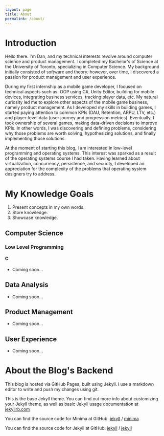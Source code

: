 ```yaml
---
layout: page
title: About
permalink: /about/
---
```


# Introduction

Hello there. I'm Dan, and my technical interests revolve around computer science and product management. I completed my Bachelor's of Science at the University of Toronto, specializing in Computer Science. My background initially consisted of software and theory; however, over time, I discovered a passion for product management and user experience.

During my first internship as a mobile game developer, I focused on technical aspects such as: OOP using C#, Unity Editor, building for mobile devices, integrating business services, tracking player data, etc. My natural curiosity led me to explore other aspects of the mobile game business, namely product management. As I developed my skills in building games, I started paying attention to common KPIs (DAU, Retention, ARPU, LTV, etc.) and player-level data (user journey and progression metrics). Eventually, I took ownership of several games, making data-driven decisions to improve KPIs. In other words, I was discovering and defining problems, considering why those problems are worth solving, hypothesizing solutions, and finally implementing those solutions.

At the moment of starting this blog, I am interested in low-level programming and operating systems. This interest was sparked as a result of the operating systems course I had taken. Having learned about virtualization, concurrency, persistence, and security, I developed an appreciation for the complexity of the problems that operating system designers try to address.

# My Knowledge Goals

1. Present concepts in my own words.
2. Store knowledge.
3. Showcase knowledge.

## Computer Science

### Low Level Programming

#### C

- Coming soon...

## Data Analysis

- Coming soon...

## Product Management

- Coming soon...

## User Experience

- Coming soon...

# About the Blog's Backend

This blog is hosted via GitHub Pages, built using Jekyll. I use a markdown editor to write and push my changes using git.

This is the base Jekyll theme. You can find out more info about customizing your Jekyll theme, as well as basic Jekyll usage documentation at [jekyllrb.com](https://jekyllrb.com/)

You can find the source code for Minima at GitHub:
[jekyll][jekyll-organization] /
[minima](https://github.com/jekyll/minima)

You can find the source code for Jekyll at GitHub:
[jekyll][jekyll-organization] /
[jekyll](https://github.com/jekyll/jekyll)

[jekyll-organization]: https://github.com/jekyll
